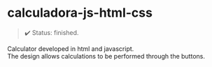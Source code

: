 <h1> calculadora-js-html-css </h1>

>✔️ Status: finished.

Calculator developed in html and javascript. <br>
The design allows calculations to be performed through the buttons.

